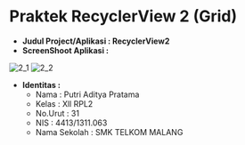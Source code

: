 # Praktek RecyclerView 2 (Grid)
* **Judul Project/Aplikasi :  RecyclerView2**
* **ScreenShoot Aplikasi :**

![2_1](https://cloud.githubusercontent.com/assets/21299876/19952650/2f10534c-a124-11e6-9ccc-330c8c651ce0.JPG)
![2_2](https://cloud.githubusercontent.com/assets/21299876/19952649/2f0f8eb2-a124-11e6-83a1-ebadd768f22d.JPG)

* **Identitas :**
    -  Nama         : Putri Aditya Pratama
    -  Kelas        : Xll RPL2
    -  No.Urut      : 31
    -  NIS          : 4413/1311.063
    -  Nama Sekolah : SMK TELKOM MALANG

